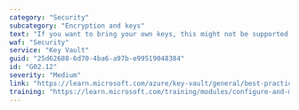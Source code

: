 ```yaml
---
category: "Security"
subcategory: "Encryption and keys"
text: "If you want to bring your own keys, this might not be supported across all considered services. Implement relevant mitigation so that inconsistencies don't hinder desired outcomes. Choose appropriate region pairs and disaster recovery regions that minimize latency."
waf: "Security"
service: "Key Vault"
guid: "25d62688-6d70-4ba6-a97b-e99519048384"
id: "G02.12"
severity: "Medium"
link: "https://learn.microsoft.com/azure/key-vault/general/best-practices"
training: "https://learn.microsoft.com/training/modules/configure-and-manage-azure-key-vault/"
---
```

